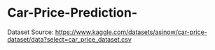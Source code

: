 # Car-Price-Prediction-
Dataset Source: https://www.kaggle.com/datasets/asinow/car-price-dataset/data?select=car_price_dataset.csv
